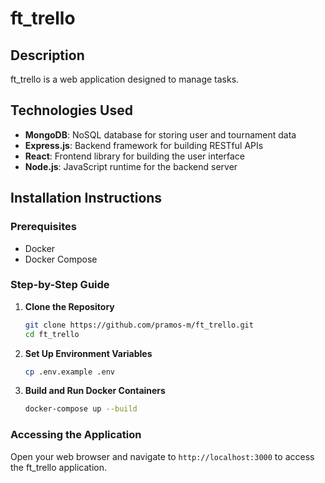 # ft_trello

## Description
ft_trello is a web application designed to manage tasks.

## Technologies Used

- **MongoDB**: NoSQL database for storing user and tournament data
- **Express.js**: Backend framework for building RESTful APIs
- **React**: Frontend library for building the user interface
- **Node.js**: JavaScript runtime for the backend server

## Installation Instructions

### Prerequisites

- Docker
- Docker Compose

### Step-by-Step Guide

1. **Clone the Repository**

   ```sh
   git clone https://github.com/pramos-m/ft_trello.git
   cd ft_trello
   ```

2. **Set Up Environment Variables**

   ```sh
   cp .env.example .env
   ```

3. **Build and Run Docker Containers**

   ```sh
   docker-compose up --build
   ```

### Accessing the Application

Open your web browser and navigate to `http://localhost:3000` to access the ft_trello application.
